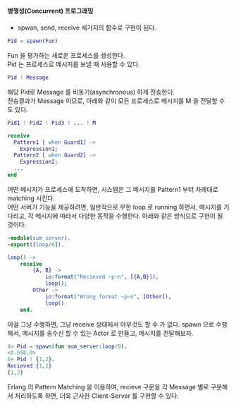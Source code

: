 #### 병행성(Concurrent) 프로그래밍

* spwan, send, receive 세가지의 함수로 구현이 된다.

```erlang
Pid = spawn(Fun)
```
Fun 을 평가하는 새로운 프로세스를 생성한다.  
Pid 는 프로세스로 메시지를 보낼 때 사용할 수 있다.


```erlang
Pid ! Message
```
해당 Pid로 Message 를 비동기(asynchronous) 하게 전송한다.  
전송결과가 Message 이므로, 아래와 같이 모든 프로세스로 메시지를 M 을 전달할 수 도 있다.   
```erlang
Pid1 ! Pid2 ! Pid3 ! ... ! M
```


```erlang
receive
  Pattern1 [ when Guard1] ->
    Expression1;
  Pattern2 [ when Guard2] ->    
    Expression2;
  ...
end
```
어떤 메시지가 프로세스에 도착하면, 시스템은 그 메시지를 Pattern1 부터 차례대로 matching 시킨다.  
어떤 서버가 기능을 제공하려면, 일반적으로 무한 loop 로 running 하면서, 메시지를 기다리고, 각 메시지에 따라서 다양한 동작을 수행한다.
아래와 같은 방식으로 구현이 될 것이다.

```erlang
-module(sum_server).
-export([loop/0]).

loop() ->
    receive
        {A, B} ->
            io:format("Recieved ~p~n", [{A,B}]),
            loop();
        Other ->
            io:format("Wrong format ~p~n", [Other]),
            loop()
    end.
```
이걸 그냥 수행하면, 그냥 receive 상태에서 아무것도 할 수 가 없다.
spawn 으로 수행해서, 메시지를 송수신 할 수 있는 Actor 로 만들고, 메시지를 전달해보자.
```erlang
4> Pid = spawn(fun sum_server:loop/0).
<0.558.0>
6> Pid ! {1,2}.
Recieved {1,2}
{1,2}
```

Erlang 의 Pattern Matching 을 이용하여, recieve 구문을 각 Message 별로 구분해서 처리하도록 하면, 더욱 근사한 Client-Server 를 구현할 수 있다.
